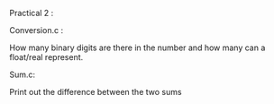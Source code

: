 Practical 2 :


Conversion.c :

How many binary digits are there in the number and how many can a float/real represent.

Sum.c:

Print out the difference between the two sums
